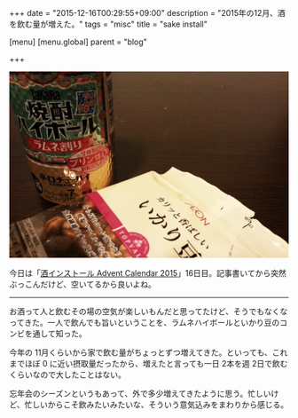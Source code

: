 +++
date = "2015-12-16T00:29:55+09:00"
description = "2015年の12月、酒を飲む量が増えた。"
tags = "misc"
title = "sake install"

[menu]
  [menu.global]
    parent = "blog"

+++

![](/images/blog/sake-install/image.png)

今日は「[酒インストール Advent Calendar 2015](http://www.adventar.org/calendars/897)」16日目。記事書いてから突然ぶっこんだけど、空いてるから良いよね。

---

お酒って人と飲むその場の空気が楽しいもんだと思ってたけど、そうでもなくなってきた。一人で飲んでも旨いということを、ラムネハイボールといかり豆のコンビを通して知った。

今年の 11月くらいから家で飲む量がちょっとずつ増えてきた。といっても、これまでほぼ 0 に近い摂取量だったから、増えたと言っても一日 2本を週 2日で飲むくらいなので大したことはない。

忘年会のシーズンというもあって、外で多少増えてきたように思う。忙しいけど、忙しいからこそ飲みたいみたいな、そういう意気込みをまわりから感じる。
